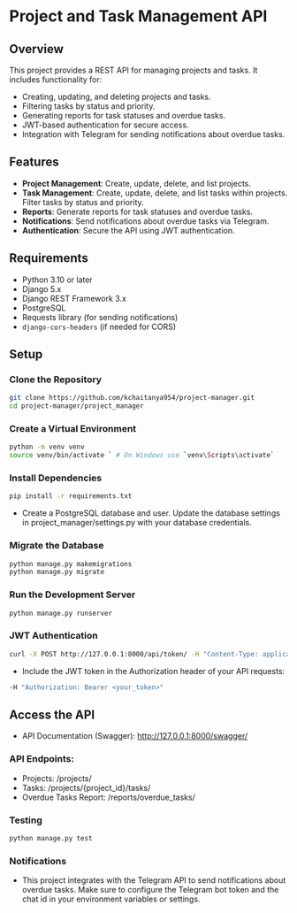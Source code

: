 # Project and Task Management API

## Overview

This project provides a REST API for managing projects and tasks. It includes functionality for:
- Creating, updating, and deleting projects and tasks.
- Filtering tasks by status and priority.
- Generating reports for task statuses and overdue tasks.
- JWT-based authentication for secure access.
- Integration with Telegram for sending notifications about overdue tasks.

## Features

- **Project Management**: Create, update, delete, and list projects.
- **Task Management**: Create, update, delete, and list tasks within projects. Filter tasks by status and priority.
- **Reports**: Generate reports for task statuses and overdue tasks.
- **Notifications**: Send notifications about overdue tasks via Telegram.
- **Authentication**: Secure the API using JWT authentication.

## Requirements

- Python 3.10 or later
- Django 5.x
- Django REST Framework 3.x
- PostgreSQL
- Requests library (for sending notifications)
- `django-cors-headers` (if needed for CORS)

## Setup

### Clone the Repository

```bash
git clone https://github.com/kchaitanya954/project-manager.git
cd project-manager/project_manager
```

### Create a Virtual Environment
```bash
python -m venv venv
source venv/bin/activate ` # On Windows use `venv\Scripts\activate`
```
### Install Dependencies
```bash
pip install -r requirements.txt
```

- Create a PostgreSQL database and user. Update the database settings in project_manager/settings.py with your database credentials.

### Migrate the Database
```bash
python manage.py makemigrations
python manage.py migrate
```

### Run the Development Server
```bash
python manage.py runserver
```

### JWT Authentication
```bash
curl -X POST http://127.0.0.1:8000/api/token/ -H "Content-Type: application/json" -d '{"username": "yourusername", "password": "yourpassword"}'
```
- Include the JWT token in the Authorization header of your API requests:
```bash
-H "Authorization: Bearer <your_token>"
```
## Access the API
- API Documentation (Swagger): http://127.0.0.1:8000/swagger/
### API Endpoints:
- Projects: /projects/
- Tasks: /projects/{project_id}/tasks/
- Overdue Tasks Report: /reports/overdue_tasks/

### Testing
```bash
python manage.py test
```

### Notifications
- This project integrates with the Telegram API to send notifications about overdue tasks. Make sure to configure the Telegram bot token and the chat id in your environment variables or settings.

